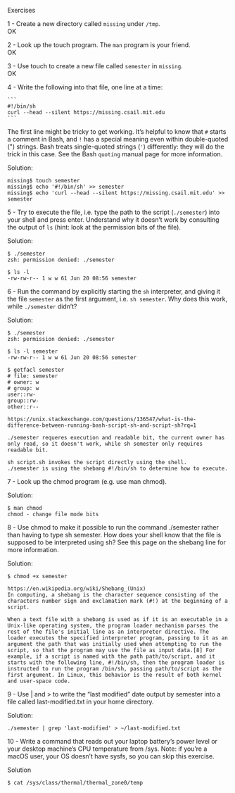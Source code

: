 Exercises

1 - Create a new directory called ```missing``` under ```/tmp```.   
OK

2 - Look up the touch program. The ```man``` program is your friend.   
OK

3 - Use touch to create a new file called ```semester``` in ```missing```.   
OK

4 - Write the following into that file, one line at a time:

    ```
    #!/bin/sh
    curl --head --silent https://missing.csail.mit.edu
    ```
The first line might be tricky to get working. It’s helpful to know that ```#``` starts a comment in Bash, and ```!``` has a special meaning even within double-quoted (") strings. Bash treats single-quoted strings (```'```) differently: they will do the trick in this case. See the Bash ```quoting``` manual page for more information.

Solution:
```
missing$ touch semester
missing$ echo '#!/bin/sh' >> semester
missing$ echo 'curl --head --silent https://missing.csail.mit.edu' >> semester
```

5 - Try to execute the file, i.e. type the path to the script (```./semester```) into your shell and press enter. Understand why it doesn’t work by consulting the output of ```ls``` (hint: look at the permission bits of the file).

Solution:
```
$ ./semester
zsh: permission denied: ./semester

$ ls -l 
-rw-rw-r-- 1 w w 61 Jun 20 08:56 semester
```

6 - Run the command by explicitly starting the ```sh``` interpreter, and giving it the file ```semester``` as the first argument, i.e. ```sh semester```. Why does this work, while ```./semester``` didn’t?

Solution:
```
$ ./semester
zsh: permission denied: ./semester

$ ls -l semester
-rw-rw-r-- 1 w w 61 Jun 20 08:56 semester

$ getfacl semester
# file: semester
# owner: w
# group: w
user::rw-
group::rw-
other::r--

https://unix.stackexchange.com/questions/136547/what-is-the-difference-between-running-bash-script-sh-and-script-sh?rq=1

./semester requeres execution and readable bit, the current owner has only read, so it doesn't work, while sh semester only requires readable bit.

sh script.sh invokes the script directly using the shell.
./semester is using the shebang #!/bin/sh to determine how to execute.
```

7 - Look up the chmod program (e.g. use man chmod).

Solution:
```
$ man chmod
chmod - change file mode bits
```

8 - Use chmod to make it possible to run the command ./semester rather than having to type sh semester. How does your shell know that the file is supposed to be interpreted using sh? See this page on the shebang line for more information.

Solution:
```
$ chmod +x semester

https://en.wikipedia.org/wiki/Shebang_(Unix)
In computing, a shebang is the character sequence consisting of the characters number sign and exclamation mark (#!) at the beginning of a script.

When a text file with a shebang is used as if it is an executable in a Unix-like operating system, the program loader mechanism parses the rest of the file's initial line as an interpreter directive. The loader executes the specified interpreter program, passing to it as an argument the path that was initially used when attempting to run the script, so that the program may use the file as input data.[8] For example, if a script is named with the path path/to/script, and it starts with the following line, #!/bin/sh, then the program loader is instructed to run the program /bin/sh, passing path/to/script as the first argument. In Linux, this behavior is the result of both kernel and user-space code.
```

9 - Use | and > to write the “last modified” date output by semester into a file called last-modified.txt in your home directory.

Solution:
```
./semester | grep 'last-modified' > ~/last-modified.txt
```

10 - Write a command that reads out your laptop battery’s power level or your desktop machine’s CPU temperature from /sys. Note: if you’re a macOS user, your OS doesn’t have sysfs, so you can skip this exercise.

Solution
```
$ cat /sys/class/thermal/thermal_zone0/temp
```